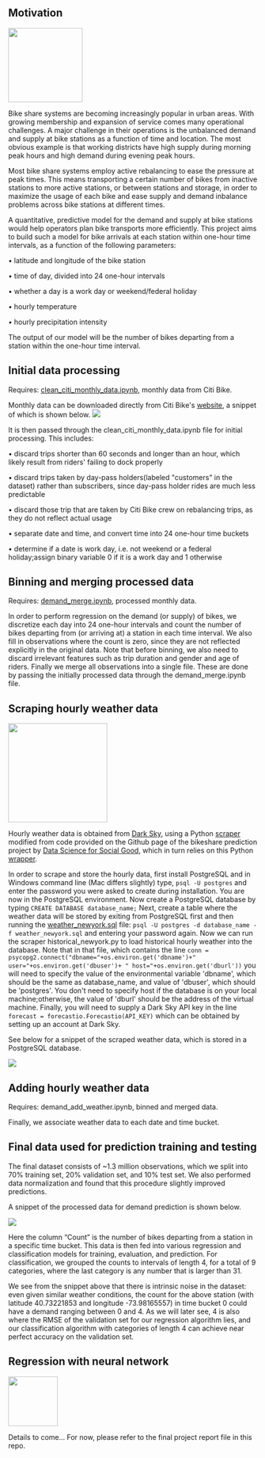## Motivation

<img src="https://github.com/lifeisapomdp/bikeshare-prediction/blob/master/images/Citi_Bike_logo.jpg" width="150">

Bike share systems are becoming increasingly popular in urban areas. With growing membership and expansion of service comes many operational challenges. A major challenge in their operations is the unbalanced demand and supply at bike stations as a function of time and location. The most obvious example is that working districts have high supply during morning peak hours and high demand during evening peak hours. 

Most bike share systems employ active rebalancing to ease the pressure at peak times. This means transporting a certain number of bikes from inactive stations to more active stations, or between stations and storage, in order to maximize the usage of each bike and ease supply and demand inbalance problems across bike stations at different times.

A quantitative, predictive model for the demand and supply at bike stations would help operators plan bike transports more efficiently. This project aims to build such a model for bike arrivals at each station within one-hour time intervals, as a function of the following parameters:

• latitude and longitude of the bike station

• time of day, divided into 24 one-hour intervals

• whether a day is a work day or weekend/federal holiday

• hourly temperature

• hourly precipitation intensity

The output of our model will be the number of bikes departing from a station within the one-hour time interval. 

## Initial data processing

Requires: [clean_citi_monthly_data.ipynb](https://github.com/lifeisapomdp/bikeshare-prediction/blob/master/clean_citi_monthly_data.ipynb), monthly data from Citi Bike.

Monthly data can be downloaded directly from Citi Bike's [website](https://www.citibikenyc.com/system-data), a snippet of which is shown below.
<img src="https://github.com/lifeisapomdp/bikeshare-prediction/blob/master/images/snippet%20of%20original%20data.JPG" class="centerImage">

It is then passed through the clean_citi_monthly_data.ipynb file for initial processing. This includes:

• discard trips shorter than 60 seconds and longer than an hour, which likely result from riders' failing to dock properly

• discard trips taken by day-pass holders(labeled "customers" in the dataset) rather than subscribers, since day-pass holder rides are much less predictable

• discard those trip that are taken by Citi Bike crew on rebalancing trips, as they do not reflect actual usage

• separate date and time, and convert time into 24 one-hour time buckets

• determine if a date is work day, i.e. not weekend or a federal holiday;assign binary variable 0 if it is a work day and 1 otherwise

## Binning and merging processed data

Requires: [demand_merge.ipynb](https://github.com/lifeisapomdp/bikeshare-prediction/blob/master/demand%20prediction/demand_merge.ipynb), processed monthly data.

In order to perform regression on the demand (or supply) of bikes, we discretize each day into 24 one-hour intervals and count the number of bikes departing from (or arriving at) a station in each time interval. We also fill in observations where the count is zero, since they are not reflected explicitly in the original data. Note that before binning, we also need to discard irrelevant features such as trip duration and gender and age of riders. Finally we merge all observations into a single file. These are done by passing the initially processed data through the demand_merge.ipynb file. 

## Scraping hourly weather data
<img src="https://github.com/lifeisapomdp/bikeshare-prediction/blob/master/images/dark_sky_logo.png" class="centerImage" width="200">

Hourly weather data is obtained from [Dark Sky](https://darksky.net), using a Python [scraper](https://github.com/lifeisapomdp/bikeshare-prediction/blob/master/weather/historical_newyork.py) modified from code provided on the Github page of the bikeshare prediction project by [Data Science for Social Good](https://github.com/dssg/bikeshare), which in turn relies on this Python [wrapper](https://github.com/ZeevG/python-forecast.io). 

In order to scrape and store the hourly data, first install PostgreSQL and in Windows command line (Mac differs slightly) type,
`psql -U postgres`
and enter the password you were asked to create during installation. You are now in the PostgreSQL environment. Now create a PostgreSQL database by typing 
`CREATE DATABASE database_name;`
Next, create a table where the weather data will be stored by exiting from PostgreSQL first and then running the [weather_newyork.sql](https://github.com/lifeisapomdp/bikeshare-prediction/blob/master/weather/weather_newyork.sql) file:
`psql -U postgres -d database_name -f weather_newyork.sql`
and entering your password again. 
Now we can run the scraper historical_newyork.py to load historical hourly weather into the database. Note that in that file, which contains the line
`conn = psycopg2.connect("dbname="+os.environ.get('dbname')+" user="+os.environ.get('dbuser')+ " host="+os.environ.get('dburl'))`
you will need to specify the value of the environmental variable 'dbname', which should be the same as database_name, and value of 'dbuser', which should be 'postgres'. You don't need to specify host if the database is on your local machine;otherwise, the value of 'dburl' should be the address of the virtual machine. 
Finally, you will need to supply a Dark Sky API key in the line 
`forecast = forecastio.Forecastio(API_KEY)` 
which can be obtained by setting up an account at Dark Sky. 

See below for a snippet of the scraped weather data, which is stored in a PostgreSQL database. 

<img src="https://github.com/lifeisapomdp/bikeshare-prediction/blob/master/images/weather_snippet.PNG" class="centerImage">

## Adding hourly weather data 

Requires: demand_add_weather.ipynb, binned and merged data. 

Finally, we associate weather data to each date and time bucket.  

## Final data used for prediction training and testing

The final dataset consists of ~1.3 million observations, which we split into 70% training set, 20% validation set, and 10% test set. We also performed data normalization and found that this procedure slightly improved predictions.

A snippet of the processed data for demand prediction is shown below. 

<img src="https://github.com/lifeisapomdp/bikeshare-prediction/blob/master/images/snippet%20of%20processed%20data.PNG" class="centerImage">

Here the column “Count” is the number of bikes departing from a station in a specific time bucket. This data is then fed into various regression and classification models for training, evaluation, and prediction. For classification, we grouped the counts to intervals of length 4, for a total of 9 categories, where the last category is any number that is larger than 31. 

We see from the snippet above that there is intrinsic noise in the dataset: even given similar weather conditions, the count for the above station (with latitude 40.73221853 and longitude -73.98165557) in time bucket 0 could have a demand ranging between 0 and 4. As we will later see, 4 is also where the RMSE of the validation set for our regression algorithm lies, and our classification algorithm with categories of length 4 can achieve near perfect accuracy on the validation set.   

## Regression with neural network

<img src="https://github.com/lifeisapomdp/bikeshare-prediction/blob/master/images/Tensorflow_logo.png" class="centerImage" width="100">

Details to come... For now, please refer to the final project report file in this repo.
